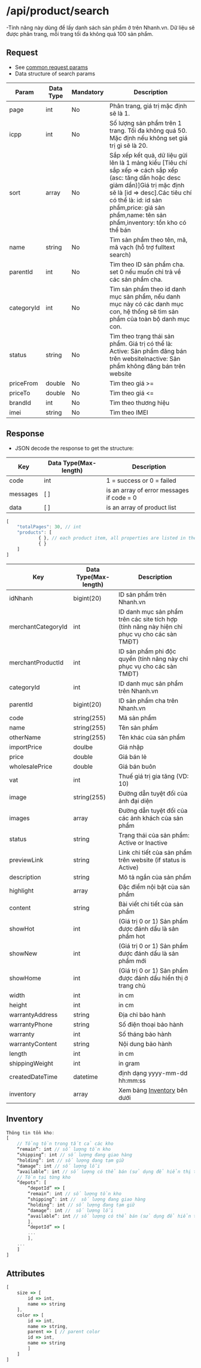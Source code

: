 # /api/product/search

-Tính năng này dùng để lấy danh sách sản phẩm ở trên Nhanh.vn. Dữ liệu sẽ được phân trang, mỗi trang tối đa không quá 100 sản phẩm.

## Request

- See [common request params](/api.md#request)
- Data structure of search params

Param | Data Type | Mandatory | Description
---------- | ---------- | --------------- |  -----------
page | int | No | Phân trang, giá trị mặc định sẽ là 1.
icpp | int | No | Số lượng sản phẩm trên 1 trang. Tối đa không quá 50. Mặc định nếu không set giá trị gì sẽ là 20.
sort | array | No | Sắp xếp kết quả, dữ liệu gửi lên là 1 mảng kiểu [Tiêu chí sắp xếp => cách sắp xếp (asc: tăng dần hoặc desc giảm dần)]Giá trị mặc định sẽ là [id => desc].Các tiêu chí có thể là: id: id sản phẩm,price: giá sản phẩm,name: tên sản phẩm,inventory: tồn kho có thể bán
name| string | No | Tìm sản phẩm theo tên, mã, mã vạch (hỗ trợ fulltext search)
parentId | int | No | Tìm theo ID sản phẩm cha. set 0 nếu muốn chỉ trả về các sản phẩm cha.
categoryId | int | No | Tìm sản phẩm theo id danh mục sản phẩm, nếu danh mục này có các danh mục con, hệ thống sẽ tìm sản phẩm của toàn bộ danh mục con.
status | string | No | Tìm theo trạng thái sản phẩm. Giá trị có thể là: Active: Sản phẩm đăng bán trên websiteInactive: Sản phẩm không đăng bán trên website
priceFrom | double |No | Tìm theo giá >=
priceTo | double | No | Tìm theo giá <=
brandId | int | No | Tìm theo thương hiệu
imei | string | No| Tìm theo IMEI

## Response

- JSON decode the response to get the structure:

Key | Data Type(Max-length) | Description
--------- | ----------- | -----------
code | int | 1 = success or 0 = failed
messages | [ ] | is an array of error messages if code = 0
data | [ ] | is an array of product list

```js
[
	"totalPages": 30, // int
	"products": [
            { }, // each product item, all properties are listed in the table below
            { }
	]
]
```

Key | Data Type(Max-length) | Description
-------- | --- | --------------
idNhanh|bigint(20)|ID sản phẩm trên Nhanh.vn
merchantCategoryId|int|ID danh mục sản phẩm trên các site tích hợp (tính năng này hiện chỉ phục vụ cho các sàn TMĐT)
merchantProductId|int|ID sản phẩm phi độc quyền (tính năng này chỉ phục vụ cho các sàn TMĐT)
categoryId|int|ID danh mục sản phẩm trên Nhanh.vn
parentId|bigint(20)|ID sản phẩm cha trên Nhanh.vn
code|string(255)|Mã sản phẩm
name|string(255)|Tên sản phẩm
otherName|string(255)|Tên khác của sản phẩm
importPrice|doulbe|Giá nhập
price|double|Giá bán lẻ
wholesalePrice|double|Giá bán buôn
vat|int|Thuế giá trị gia tăng (VD: 10)
image|string(255)|Đường dẫn tuyệt đối của ảnh đại diện
images|array|Đường dẫn tuyệt đối của các ảnh khách của sản phẩm
status|string|Trạng thái của sản phẩm: Active or Inactive
previewLink|string|Link chi tiết của sản phẩm trên website (if status is Active)
description|string|Mô tả ngắn của sản phẩm
highlight|array|Đặc điểm nội bật của sản phẩm
content|string|Bài viết chi tiết của sản phẩm
showHot|int|(Giá trị 0 or 1) Sản phẩm được đánh dấu là sản phẩm hot
showNew |int|(Giá trị 0 or 1) Sản phẩm được đánh dấu là sản phẩm mới
showHome|int|(Giá trị 0 or 1) Sản phẩm được đánh dấu hiển thị ở trang chủ
width|int |in cm
height|int|in cm
warrantyAddress|string|Địa chỉ bảo hành
warrantyPhone|string|Số điện thoại bảo hành
warranty|int|Số tháng bảo hành
warrantyContent|string|Nội dung bảo hành
length|int|in cm
shippingWeight|int|in gram
createdDateTime|datetime|định dạng yyyy-mm-dd hh:mm:ss
inventory|array| Xem bảng [Inventory](search.md#inventory) bên dưới 


## Inventory
```js
Thông tin tồn kho:
[
    // Tổng tồn trong tất cả các kho
    “remain”: int // số lượng tồn kho
    “shipping”: int // số lượng đang giao hàng
    “holding”: int // số lượng đang tạm giữ
    “damage”: int // số lượng lỗi
    “available”: int // số lượng có thể bán (sử dụng để hiển thị trên website, chặn đặt hàng khi hết số tồn hoặc vượt quá số tồn).
    // Tồn tại từng kho
    “depots”: [
        “depotId” => [
        “remain”: int // số lượng tồn kho
        “shipping”: int //  số lượng đang giao hàng
        “holding”: int // số lượng đang tạm giữ
        “damage”: int //  số lượng lỗi
        “available”: int // số lượng có thể bán (sử dụng để hiển thị trên website, chặn đặt hàng khi hết số tồn hoặcvượt quá số tồn).
        ],
        “depotId” => [
        ...
        ],
    ...
    ]
]
```


## Attributes
```js
[
    size => [
        id => int,
        name => string
    ],
    color => [
        id => int,
        name => string,
        parent => [ // parent color
        id => int,
        name => string
        ]
    ]
]
```




